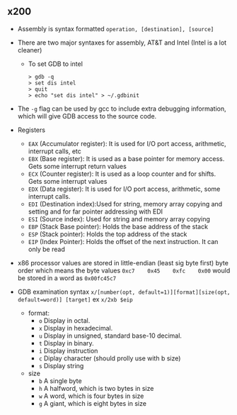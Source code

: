 ## x200
- Assembly is syntax formatted ```operation, [destination], [source]``` 
- There are two major syntaxes for assembly, AT&T and Intel (Intel is a lot cleaner)
    - To set GDB to intel 
        ```
        > gdb -q
        > set dis intel
        > quit
        > echo "set dis intel" > ~/.gdbinit
        ```
- The ```-g``` flag can be used by gcc to include extra debugging information, which will give GDB access to the source code.
- Registers
    - ```EAX``` (Accumulator register): It is used for I/O port access, arithmetic, interrupt calls, etc
    - ```EBX``` (Base register): It is used as a base pointer for memory access. Gets some interrupt return values
    - ```ECX``` (Counter register): It is used as a loop counter and for shifts. Gets some interrupt values
    - ```EDX``` (Data register): It is used for I/O port access, arithmetic, some interrupt calls.
    - ```EDI``` (Destination index):Used for string, memory array copying and setting and for far pointer addressing with EDI
    - ```ESI``` (Source index): Used for string and memory array copying
    - ```EBP``` (Stack Base pointer): Holds the base address of the stack
    - ```ESP``` (Stack pointer): Holds the top address of the stack
    - ```EIP``` (Index Pointer): Holds the offset of the next instruction. It can only be read 

- x86 processor values are stored in little-endian (least sig byte first) byte order which means the byte values ```0xc7    0x45    0xfc    0x00``` would be stored in a word as ```0x00fc45c7```
- GDB examination syntax ```x/[number(opt, default=1)][format][size(opt, default=word)] [target]``` ex ```x/2xb $eip```
    - format:
        - ```o``` Display in octal.
        - ```x``` Display in hexadecimal.
        - ```u``` Display in unsigned, standard base-10 decimal.
        - ```t``` Display in binary.
        - ```i``` Display instruction
        - ```c``` Diplay character (should prolly use with b size)
        - ```s``` Display string
    - size
        - ```b``` A single byte
        - ```h``` A halfword, which is two bytes in size
        - ```w``` A word, which is four bytes in size
        - ```g``` A giant, which is eight bytes in size
